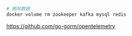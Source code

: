 ```bash
# 删除数据
docker volume rm zookeeper kafka mysql redis
```

https://github.com/go-gorm/opentelemetry